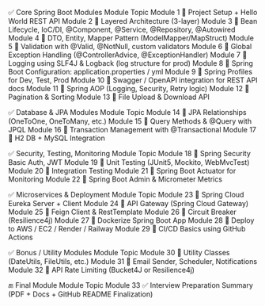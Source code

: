 ✅ Core Spring Boot Modules
Module	Topic
Module 1  📌 Project Setup + Hello World REST API
Module 2  📌 Layered Architecture (3-layer)
Module 3  📌 Bean Lifecycle, IoC/DI, @Component, @Service, @Repository, @Autowired
Module 4	📌 DTO, Entity, Mapper Pattern (ModelMapper/MapStruct)
Module 5	📌 Validation with @Valid, @NotNull, custom validators
Module 6	📌 Global Exception Handling (@ControllerAdvice, @ExceptionHandler)
Module 7	📌 Logging using SLF4J & Logback (log structure for prod)
Module 8	📌 Spring Boot Configuration: application.properties / yml
Module 9	📌 Spring Profiles for Dev, Test, Prod
Module 10	📌 Swagger / OpenAPI integration for REST API docs
Module 11	📌 Spring AOP (Logging, Security, Retry logic)
Module 12	📌 Pagination & Sorting
Module 13	📌 File Upload & Download API

✅ Database & JPA Modules
Module	Topic
Module 14	📌 JPA Relationships (OneToOne, OneToMany, etc.)
Module 15	📌 Query Methods & @Query with JPQL
Module 16	📌 Transaction Management with @Transactional
Module 17	📌 H2 DB + MySQL Integration

✅ Security, Testing, Monitoring
Module	Topic
Module 18	📌 Spring Security Basic Auth, JWT
Module 19	📌 Unit Testing (JUnit5, Mockito, WebMvcTest)
Module 20	📌 Integration Testing
Module 21	📌 Spring Boot Actuator for Monitoring
Module 22	📌 Spring Boot Admin & Micrometer Metrics

✅ Microservices & Deployment
Module	Topic
Module 23	📌 Spring Cloud Eureka Server + Client
Module 24	📌 API Gateway (Spring Cloud Gateway)
Module 25	📌 Feign Client & RestTemplate
Module 26	📌 Circuit Breaker (Resilience4j)
Module 27	📌 Dockerize Spring Boot App
Module 28	📌 Deploy to AWS / EC2 / Render / Railway
Module 29	📌 CI/CD Basics using GitHub Actions

✅ Bonus / Utility Modules
Module	Topic
Module 30	📌 Utility Classes (DateUtils, FileUtils, etc.)
Module 31	📌 Email Sender, Scheduler, Notifications
Module 32	📌 API Rate Limiting (Bucket4J or Resilience4j)

🔚 Final Module
Module	Topic
Module 33	✅ Interview Preparation Summary (PDF + Docs + GitHub README Finalization)
